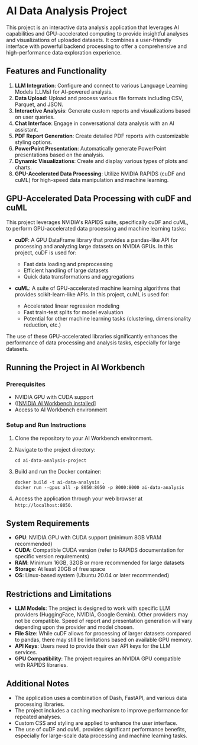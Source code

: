 # AI Data Analysis Project

This project is an interactive data analysis application that leverages AI capabilities and GPU-accelerated computing to provide insightful analyses and visualizations of uploaded datasets. It combines a user-friendly interface with powerful backend processing to offer a comprehensive and high-performance data exploration experience.

## Features and Functionality

1. **LLM Integration**: Configure and connect to various Language Learning Models (LLMs) for AI-powered analysis.
2. **Data Upload**: Upload and process various file formats including CSV, Parquet, and JSON.
3. **Interactive Analysis**: Generate custom reports and visualizations based on user queries.
4. **Chat Interface**: Engage in conversational data analysis with an AI assistant.
5. **PDF Report Generation**: Create detailed PDF reports with customizable styling options.
6. **PowerPoint Presentation**: Automatically generate PowerPoint presentations based on the analysis.
7. **Dynamic Visualizations**: Create and display various types of plots and charts.
8. **GPU-Accelerated Data Processing**: Utilize NVIDIA RAPIDS (cuDF and cuML) for high-speed data manipulation and machine learning.

## GPU-Accelerated Data Processing with cuDF and cuML

This project leverages NVIDIA's RAPIDS suite, specifically cuDF and cuML, to perform GPU-accelerated data processing and machine learning tasks:

- **cuDF**: A GPU DataFrame library that provides a pandas-like API for processing and analyzing large datasets on NVIDIA GPUs. In this project, cuDF is used for:
  - Fast data loading and preprocessing
  - Efficient handling of large datasets
  - Quick data transformations and aggregations

- **cuML**: A suite of GPU-accelerated machine learning algorithms that provides scikit-learn-like APIs. In this project, cuML is used for:
  - Accelerated linear regression modeling
  - Fast train-test splits for model evaluation
  - Potential for other machine learning tasks (clustering, dimensionality reduction, etc.)

The use of these GPU-accelerated libraries significantly enhances the performance of data processing and analysis tasks, especially for large datasets.

## Running the Project in AI Workbench

### Prerequisites

- NVIDIA GPU with CUDA support
- ([[NVIDIA AI Workbench installed](https://docs.nvidia.com/ai-workbench/user-guide/latest/installation/overview.html)]
- Access to AI Workbench environment

### Setup and Run Instructions

1. Clone the repository to your AI Workbench environment.

2. Navigate to the project directory:
   ```
   cd ai-data-analysis-project
   ```

3. Build and run the Docker container:
   ```
   docker build -t ai-data-analysis .
   docker run --gpus all -p 8050:8050 -p 8000:8000 ai-data-analysis
   ```

4. Access the application through your web browser at `http://localhost:8050`.

## System Requirements

- **GPU**: NVIDIA GPU with CUDA support (minimum 8GB VRAM recommended)
- **CUDA**: Compatible CUDA version (refer to RAPIDS documentation for specific version requirements)
- **RAM**: Minimum 16GB, 32GB or more recommended for large datasets
- **Storage**: At least 20GB of free space
- **OS**: Linux-based system (Ubuntu 20.04 or later recommended)

## Restrictions and Limitations

- **LLM Models**: The project is designed to work with specific LLM providers (HuggingFace, NVIDIA, Google Gemini). Other providers may not be compatible. Speed of report and presentation generation will vary depending upon the provider and model chosen.
- **File Size**: While cuDF allows for processing of larger datasets compared to pandas, there may still be limitations based on available GPU memory.
- **API Keys**: Users need to provide their own API keys for the LLM services.
- **GPU Compatibility**: The project requires an NVIDIA GPU compatible with RAPIDS libraries.

## Additional Notes

- The application uses a combination of Dash, FastAPI, and various data processing libraries.
- The project includes a caching mechanism to improve performance for repeated analyses.
- Custom CSS and styling are applied to enhance the user interface.
- The use of cuDF and cuML provides significant performance benefits, especially for large-scale data processing and machine learning tasks.

